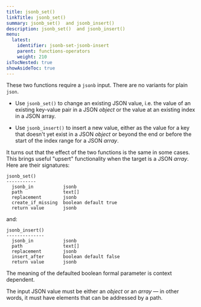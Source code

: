 ```yaml
---
title: jsonb_set()
linkTitle: jsonb_set()
summary: jsonb_set()  and jsonb_insert()
description: jsonb_set()  and jsonb_insert()
menu:
  latest:
    identifier: jsonb-set-jsonb-insert
    parent: functions-operators
    weight: 210
isTocNested: true
showAsideToc: true
---
```


These two functions require a `jsonb` input. There are no variants for plain `json`.

- Use `jsonb_set()` to change an existing JSON value, i.e. the value of an existing key-value pair in a JSON _object_ or the value at an existing index in a JSON array.

- Use `jsonb_insert()` to insert a new value, either as the value for a key that doesn't yet exist in a JSON _object_ or beyond the end or before the start of the index range for a JSON _array_.

It turns out that the effect of the two functions is the same in some cases. This brings useful "upsert" functionality when the target is a JSON _array_. Here are their signatures:

```
jsonb_set()
-----------
  jsonb_in           jsonb
  path               text[]
  replacement        jsonb
  create_if_missing  boolean default true
  return value       jsonb
```

and:

```
jsonb_insert()
--------------
  jsonb_in           jsonb
  path               text[]
  replacement        jsonb
  insert_after       boolean default false
  return value       jsonb
```

The meaning of the defaulted boolean formal parameter is context dependent.

The input JSON value must be either an _object_ or an _array_ — in other words, it must have elements that can be addressed by a path.
